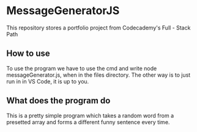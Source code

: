 # MessageGeneratorJS
This repository stores a portfolio project from Codecademy's Full - Stack Path


## How to use
To use the program we have to use the cmd and write node messageGenerator.js, when in the files directory.
The other way is to just run in in VS Code, it is up to you.

## What does the program do
This is a pretty simple program which takes a random word from a presetted array and forms a different funny sentence every time.